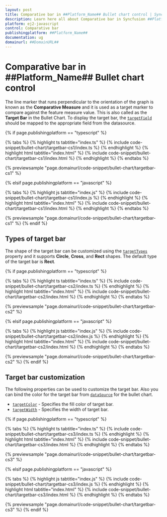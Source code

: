 ```yaml
---
layout: post
title: Comparative bar in ##Platform_Name## Bullet chart control | Syncfusion
description: Learn here all about Comparative bar in Syncfusion ##Platform_Name## Bullet chart control of Syncfusion Essential JS 2 and more.
platform: ej2-javascript
control: Comparative bar 
publishingplatform: ##Platform_Name##
documentation: ug
domainurl: ##DomainURL##
---
```

<!-- markdownlint-disable MD036 -->

# Comparative bar in ##Platform_Name## Bullet chart control

The line marker that runs perpendicular to the orientation of the graph is known as the **Comparative Measure** and it is used as a target marker to compare against the feature measure value. This is also called as the **Target Bar** in the Bullet Chart. To display the target bar, the [`targetField`](../../api/bullet-chart#targetfield) should be mapped to the appropriate field from the datasource.

{% if page.publishingplatform == "typescript" %}

{% tabs %}
{% highlight ts tabtitle="index.ts" %}
{% include code-snippet/bullet-chart/targetbar-cs1/index.ts %}
{% endhighlight %}
{% highlight html tabtitle="index.html" %}
{% include code-snippet/bullet-chart/targetbar-cs1/index.html %}
{% endhighlight %}
{% endtabs %}
        
{% previewsample "page.domainurl/code-snippet/bullet-chart/targetbar-cs1" %}

{% elsif page.publishingplatform == "javascript" %}

{% tabs %}
{% highlight js tabtitle="index.js" %}
{% include code-snippet/bullet-chart/targetbar-cs1/index.js %}
{% endhighlight %}
{% highlight html tabtitle="index.html" %}
{% include code-snippet/bullet-chart/targetbar-cs1/index.html %}
{% endhighlight %}
{% endtabs %}

{% previewsample "page.domainurl/code-snippet/bullet-chart/targetbar-cs1" %}
{% endif %}

## Types of target bar

The shape of the target bar can be customized using the [`targetTypes`](../../api/bullet-chart#targettypes) property and it supports **Circle**, **Cross**, and **Rect** shapes. The default type of the target bar is **Rect**.

{% if page.publishingplatform == "typescript" %}

{% tabs %}
{% highlight ts tabtitle="index.ts" %}
{% include code-snippet/bullet-chart/targetbar-cs2/index.ts %}
{% endhighlight %}
{% highlight html tabtitle="index.html" %}
{% include code-snippet/bullet-chart/targetbar-cs2/index.html %}
{% endhighlight %}
{% endtabs %}
        
{% previewsample "page.domainurl/code-snippet/bullet-chart/targetbar-cs2" %}

{% elsif page.publishingplatform == "javascript" %}

{% tabs %}
{% highlight js tabtitle="index.js" %}
{% include code-snippet/bullet-chart/targetbar-cs2/index.js %}
{% endhighlight %}
{% highlight html tabtitle="index.html" %}
{% include code-snippet/bullet-chart/targetbar-cs2/index.html %}
{% endhighlight %}
{% endtabs %}

{% previewsample "page.domainurl/code-snippet/bullet-chart/targetbar-cs2" %}
{% endif %}

## Target bar customization

The following properties can be used to customize the target bar. Also you can bind the color for the target bar from [`dataSource`](../../api/bullet-chart/#datasource) for the bullet chart.

* [`targetColor`](../../api/bullet-chart#targetcolor) - Specifies the fill color of target bar.
* [`targetWidth`](../../api/bullet-chart#targetwidth) - Specifies the width of target bar.

{% if page.publishingplatform == "typescript" %}

{% tabs %}
{% highlight ts tabtitle="index.ts" %}
{% include code-snippet/bullet-chart/targetbar-cs3/index.ts %}
{% endhighlight %}
{% highlight html tabtitle="index.html" %}
{% include code-snippet/bullet-chart/targetbar-cs3/index.html %}
{% endhighlight %}
{% endtabs %}
        
{% previewsample "page.domainurl/code-snippet/bullet-chart/targetbar-cs3" %}

{% elsif page.publishingplatform == "javascript" %}

{% tabs %}
{% highlight js tabtitle="index.js" %}
{% include code-snippet/bullet-chart/targetbar-cs3/index.js %}
{% endhighlight %}
{% highlight html tabtitle="index.html" %}
{% include code-snippet/bullet-chart/targetbar-cs3/index.html %}
{% endhighlight %}
{% endtabs %}

{% previewsample "page.domainurl/code-snippet/bullet-chart/targetbar-cs3" %}
{% endif %}